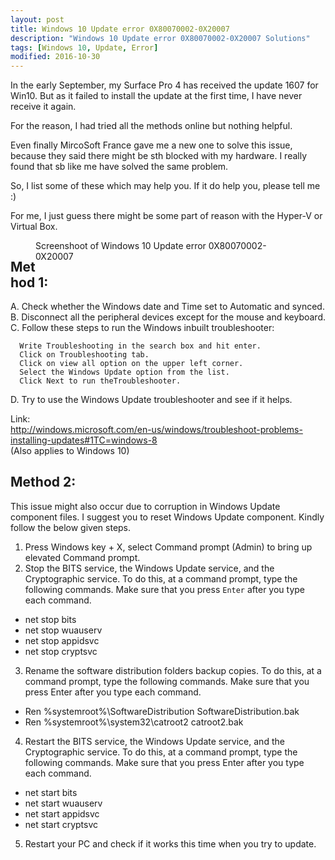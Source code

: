```yaml
---
layout: post
title: Windows 10 Update error 0X80070002-0X20007
description: "Windows 10 Update error 0X80070002-0X20007 Solutions"
tags: [Windows 10, Update, Error]
modified: 2016-10-30
---
```


In the early September, my Surface Pro 4 has received the update 1607 for Win10. But as it failed to install the update at the first time, I have never receive it again.  

For the reason, I had tried all the methods online but nothing helpful.  

Even finally MircoSoft France gave me a new one to solve this issue, because they said there might be sth blocked with my hardware. I really found that sb like me have solved the same problem.  

So, I list some of these which may help you. If it do help you, please tell me :)

For me, I just guess there might be some part of reason with the Hyper-V or Virtual Box.


<figure>
	<a href="https://c2.staticflickr.com/6/5828/30593466394_306593e5a3_o.png"><img src="https://c2.staticflickr.com/6/5828/30593466394_306593e5a3_o.png" alt=""></a>
	<figcaption style="float: right;">Screenshoot of Windows 10 Update error 0X80070002-0X20007</figcaption>
</figure>

## Method 1:  
A. Check whether the Windows date and Time set to Automatic and synced.  
B. Disconnect all the peripheral devices except for the mouse and keyboard.  
C. Follow these steps to run the Windows inbuilt troubleshooter:  

      Write Troubleshooting in the search box and hit enter.  
	  Click on Troubleshooting tab.  
	  Click on view all option on the upper left corner.  
	  Select the Windows Update option from the list.  
	  Click Next to run theTroubleshooter.  

D. Try to use the Windows Update troubleshooter and see if it helps.  

Link:  
http://windows.microsoft.com/en-us/windows/troubleshoot-problems-installing-updates#1TC=windows-8  
(Also applies to Windows 10)  

## Method 2:  
This issue might also occur due to corruption in Windows Update component files. I suggest you to reset Windows Update component. Kindly follow the below given steps.

1. Press Windows key + X, select Command prompt (Admin) to bring up elevated Command prompt.
2. Stop the BITS service, the Windows Update service, and the Cryptographic service. To do this, at a command prompt, type the following commands. Make sure that you press `Enter` after you type each command.
 * net stop bits
 * net stop wuauserv
 * net stop appidsvc
 * net stop cryptsvc
3. Rename the software distribution folders backup copies. To do this, at a command prompt, type the following commands. Make sure that you press Enter after you type each command.
 * Ren %systemroot%\SoftwareDistribution SoftwareDistribution.bak
 * Ren %systemroot%\system32\catroot2 catroot2.bak
4. Restart the BITS service, the Windows Update service, and the Cryptographic service. To do this, at a command prompt, type the following commands. Make sure that you press Enter after you type each command.
 * net start bits
 * net start wuauserv
 * net start appidsvc
 * net start cryptsvc 
5. Restart your PC and check if it works this time when you try to update. 




